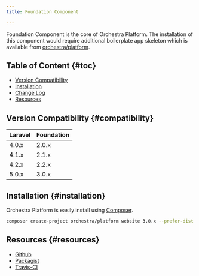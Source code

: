 ```yaml
---
title: Foundation Component

---
```


Foundation Component is the core of Orchestra Platform. The installation of this component would require additional boilerplate app skeleton which is available from [orchestra/platform](https://github.com/orchestral/platform).


## Table of Content {#toc}

* [Version Compatibility](#compatibility)
* [Installation](#installation)
* [Change Log]({doc-url}/components/foundation/changes#v3-0)
* [Resources](#resources)

## Version Compatibility {#compatibility}

Laravel    | Foundation
:----------|:----------
 4.0.x     | 2.0.x
 4.1.x     | 2.1.x
 4.2.x     | 2.2.x
 5.0.x     | 3.0.x

## Installation {#installation}

Orchestra Platform is easily install using [Composer](http://getcomposer.org).

```bash
composer create-project orchestra/platform website 3.0.x --prefer-dist
```

## Resources {#resources}

* [Github](https://github.com/orchestral/foundation)
* [Packagist](https://packagist.org/packages/orchestra/foundation)
* [Travis-CI](https://travis-ci.org/orchestral/foundation)

